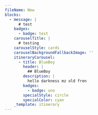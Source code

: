 ```yaml
---
fileName: New
blocks:
  - message: |
      # test
    badges:
      - badge: test
    carouselTitle: |
      # testing
    carouselStyle: cards
    carouselBackgroundFallbackImage: ''
    itineraryCarousel:
      - title: BlueBoy
        header: |
          ## BlueBoy
        description: |
          hello darkness mz old fren
        badges:
          - badge: uno
        specialStyle: circle
        specialColor: cyan
    _template: itinerary
---
```


